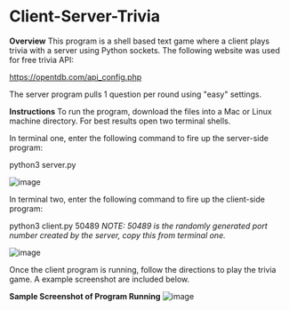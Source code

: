 # Client-Server-Trivia

**Overview**
This program is a shell based text game where a client plays trivia with a server using Python sockets. The following website was used for free trivia API:

https://opentdb.com/api_config.php

The server program pulls 1 question per round using "easy" settings.

**Instructions**
To run the program, download the files into a Mac or Linux machine directory. For best results open two terminal shells.

In terminal one, enter the following command to fire up the server-side program:

  python3 server.py
  
  ![image](https://user-images.githubusercontent.com/54946106/145160438-c2719ef0-7e72-4407-8c3f-c8a8940b5c16.png)

  
In terminal two, enter the following command to fire up the client-side program:

  python3 client.py 50489
  *NOTE: 50489 is the randomly generated port number created by the server, copy this from terminal one.*
  
  ![image](https://user-images.githubusercontent.com/54946106/145160546-a882a51a-9c83-4151-a68b-dcbb78683b61.png)
  
  Once the client program is running, follow the directions to play the trivia game. A example screenshot are included below.
  
  **Sample Screenshot of Program Running**
  ![image](https://user-images.githubusercontent.com/54946106/145160640-7a849bce-51fa-4c6a-af5f-538e8eabd987.png)


  
  
